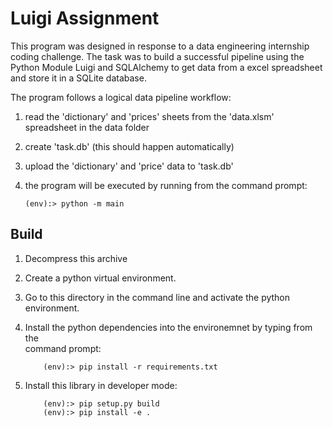 # Luigi Assignment

This program was designed in response to a data engineering internship coding challenge. The task was to build a successful pipeline using the Python Module Luigi and SQLAlchemy to get data from a excel spreadsheet and store it in a SQLite database.

The program follows a logical data pipeline workflow:

1.  read the 'dictionary' and 'prices' sheets from the 'data.xlsm' spreadsheet in the data folder
2.  create 'task.db'  (this should happen automatically)
3.  upload the 'dictionary' and 'price' data to 'task.db'
4.  the program will be executed by running from the command prompt:

        (env):> python -m main


## Build

1.  Decompress this archive
2.  Create a python virtual environment.
3.  Go to this directory in the command line and activate the python environment. 
4.  Install the python dependencies into the environemnet by typing from the    
    command prompt:

            (env):> pip install -r requirements.txt

5.  Install this library in developer mode:

            (env):> pip setup.py build
            (env):> pip install -e .
